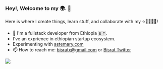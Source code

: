 ### Hey!, Welcome to my 🌍. 🤗

Here is where I create things, learn stuff, and collaborate with my ⭐🧑👩🧑🏾!   

- 🔭 I'm a fullstack developer from Ethiopia 🇪🇹.
-    I've an exprience in ethiopian startup ecosystem.
-    Experimenting with [astemary.com](https://astemary.com)
- 📫 How to reach me: bisratx@gmail.com or [Bisrat Twitter](https://x.com/bisrat_girma_)

<!-- ![GitHub Stats](https://github-readme-stats.vercel.app/api?username=bisratgirma&theme=radical) -->

<!-- [![GitHub Streak](https://github-readme-streak-stats.herokuapp.com/?user=bisratgirma&theme=highcontrast)](https://git.io/streak-stats) -->

[![](https://visitcount.itsvg.in/api?id=bisratgirma&label=Profile%20Views&color=9&icon=5&pretty=false)](https://visitcount.itsvg.in)
